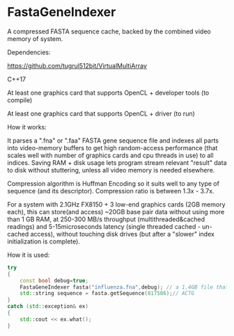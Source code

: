 # FastaGeneIndexer
A compressed FASTA sequence cache, backed by the combined video memory of system.

Dependencies:

https://github.com/tugrul512bit/VirtualMultiArray

C++17

At least one graphics card that supports OpenCL + developer tools (to compile)

At least one graphics card that supports OpenCL + driver (to run)

How it works:

It parses a ".fna" or ".faa" FASTA gene sequence file and indexes all parts into video-memory buffers to get high random-access performance (that scales well with number of graphics cards and cpu threads in use) to all indices. Saving RAM + disk usage lets program stream relevant "result" data to disk without stuttering, unless all video memory is needed elsewhere.

Compression algorithm is Huffman Encoding so it suits well to any type of sequence (and its descriptor). Compression ratio is between 1.3x - 3.7x.

For a system with 2.1GHz FX8150 + 3 low-end graphics cards (2GB memory each), this can store(and access) ~20GB base pair data without using more than 1 GB RAM, at 250-300 MB/s throughput (multithreaded&cached readings) and 5-15microseconds latency (single threaded cached - un-cached access), without touching disk drives (but after a "slower" index initialization is complete).

How it is used:

```cpp
try
{
	const bool debug=true;
	FastaGeneIndexer fasta("influenza.fna",debug); // a 1.4GB file that goes down to 428MB and shared between 3 gpus, ~142MB each, (RAM: 250MB used)
	std::string sequence = fasta.getSequence(817586);// ACTG
}
catch (std::exception& ex)
{
	std::cout << ex.what();
}
```
